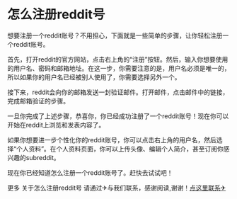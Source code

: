 # 怎么注册reddit号

想要注册一个reddit账号？不用担心，下面就是一些简单的步骤，让你轻松注册一个reddit账号。

首先，打开reddit的官方网站，点击右上角的“注册”按钮。然后，输入你想要使用的用户名、密码和邮箱地址。在这一步，你需要注意的是，用户名必须是唯一的，所以如果你的用户名已经被别人使用了，你需要选择另外一个。

接下来，reddit会向你的邮箱发送一封验证邮件。打开邮件，点击邮件中的链接，完成邮箱验证的步骤。

一旦你完成了上述步骤，恭喜你，你已经成功注册了一个reddit账号！现在你可以开始在reddit上浏览和发表内容了。

如果你想要进一步个性化你的reddit账号，你可以点击右上角的用户名，然后选择“个人资料”。在个人资料页面，你可以上传头像、编辑个人简介，甚至订阅你感兴趣的subreddit。

现在你已经知道怎么注册一个reddit账号了。赶快去试试吧！

更多 关于怎么注册reddit号 请通过✈与我们联系，感谢阅读,谢谢！[点这里联系✈](https://b.k02.cc)